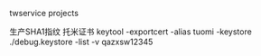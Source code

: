 twservice projects

生产SHA1指纹
托米证书
keytool -exportcert -alias tuomi -keystore ./debug.keystore -list -v
qazxsw12345
